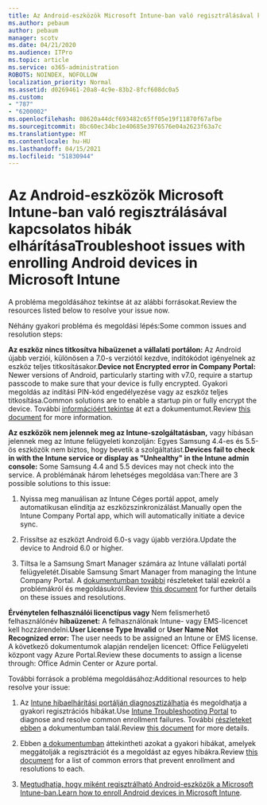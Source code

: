 ```yaml
---
title: Az Android-eszközök Microsoft Intune-ban való regisztrálásával kapcsolatos hibák elhárítása
ms.author: pebaum
author: pebaum
manager: scotv
ms.date: 04/21/2020
ms.audience: ITPro
ms.topic: article
ms.service: o365-administration
ROBOTS: NOINDEX, NOFOLLOW
localization_priority: Normal
ms.assetid: d0269461-20a8-4c9e-83b2-8fcf608dc0a5
ms.custom:
- "787"
- "6200002"
ms.openlocfilehash: 08620a44dcf693482c65ff05e19f11870f67afbe
ms.sourcegitcommit: 8bc60ec34bc1e40685e3976576e04a2623f63a7c
ms.translationtype: MT
ms.contentlocale: hu-HU
ms.lasthandoff: 04/15/2021
ms.locfileid: "51830944"
---
```

# <a name="troubleshoot-issues-with-enrolling-android-devices-in-microsoft-intune"></a><span data-ttu-id="07e67-102">Az Android-eszközök Microsoft Intune-ban való regisztrálásával kapcsolatos hibák elhárítása</span><span class="sxs-lookup"><span data-stu-id="07e67-102">Troubleshoot issues with enrolling Android devices in Microsoft Intune</span></span>

<span data-ttu-id="07e67-103">A probléma megoldásához tekintse át az alábbi forrásokat.</span><span class="sxs-lookup"><span data-stu-id="07e67-103">Review the resources listed below to resolve your issue now.</span></span>
  
<span data-ttu-id="07e67-104">Néhány gyakori probléma és megoldási lépés:</span><span class="sxs-lookup"><span data-stu-id="07e67-104">Some common issues and resolution steps:</span></span>
  
 <span data-ttu-id="07e67-105">**Az eszköz nincs titkosítva hibaüzenet a vállalati portálon:** Az Android újabb verziói, különösen a 7.0-s verziótól kezdve, indítókódot igényelnek az eszköz teljes titkosításakor.</span><span class="sxs-lookup"><span data-stu-id="07e67-105">**Device not Encrypted error in Company Portal:** Newer versions of Android, particularly starting with v7.0, require a startup passcode to make sure that your device is fully encrypted.</span></span> <span data-ttu-id="07e67-106">Gyakori megoldás az indítási PIN-kód engedélyezése vagy az eszköz teljes titkosítása.</span><span class="sxs-lookup"><span data-stu-id="07e67-106">Common solutions are to enable a startup pin or fully encrypt the device.</span></span> <span data-ttu-id="07e67-107">További [információért tekintse](https://docs.microsoft.com/intune-user-help/your-device-appears-encrypted-but-cp-says-otherwise-android) át ezt a dokumentumot.</span><span class="sxs-lookup"><span data-stu-id="07e67-107">Review [this document](https://docs.microsoft.com/intune-user-help/your-device-appears-encrypted-but-cp-says-otherwise-android) for more information.</span></span>
  
 <span data-ttu-id="07e67-108">**Az eszközök nem jelennek meg az Intune-szolgáltatásban,** vagy hibásan jelennek meg az Intune felügyeleti konzolján: Egyes Samsung 4.4-es és 5.5-ös eszközök nem biztos, hogy bevetik a szolgáltatást.</span><span class="sxs-lookup"><span data-stu-id="07e67-108">**Devices fail to check in with the Intune service or display as "Unhealthy" in the Intune admin console:** Some Samsung 4.4 and 5.5 devices may not check into the service.</span></span> <span data-ttu-id="07e67-109">A problémának három lehetséges megoldása van:</span><span class="sxs-lookup"><span data-stu-id="07e67-109">There are 3 possible solutions to this issue:</span></span>
  
1. <span data-ttu-id="07e67-110">Nyissa meg manuálisan az Intune Céges portál appot, amely automatikusan elindítja az eszközszinkronizálást.</span><span class="sxs-lookup"><span data-stu-id="07e67-110">Manually open the Intune Company Portal app, which will automatically initiate a device sync.</span></span>

2. <span data-ttu-id="07e67-111">Frissítse az eszközt Android 6.0-s vagy újabb verzióra.</span><span class="sxs-lookup"><span data-stu-id="07e67-111">Update the device to Android 6.0 or higher.</span></span>

3. <span data-ttu-id="07e67-112">Tiltsa le a Samsung Smart Manager számára az Intune vállalati portál felügyeletét.</span><span class="sxs-lookup"><span data-stu-id="07e67-112">Disable Samsung Smart Manager from managing the Intune Company Portal.</span></span> <span data-ttu-id="07e67-113">A [dokumentumban további](https://docs.microsoft.com/troubleshoot/mem/intune/troubleshoot-device-enrollment-in-intune#devices-fail-to-check-in-with-the-intune-service-and-display-as-unhealthy-in-the-intune-admin-console) részleteket talál ezekről a problémákról és megoldásukról.</span><span class="sxs-lookup"><span data-stu-id="07e67-113">Review [this document](https://docs.microsoft.com/troubleshoot/mem/intune/troubleshoot-device-enrollment-in-intune#devices-fail-to-check-in-with-the-intune-service-and-display-as-unhealthy-in-the-intune-admin-console) for further details on these issues and resolutions.</span></span>

 <span data-ttu-id="07e67-114">**Érvénytelen felhasználói licenctípus vagy** Nem felismerhető felhasználónév **hibaüzenet:** A felhasználónak Intune- vagy EMS-licencet kell hozzárendelni.</span><span class="sxs-lookup"><span data-stu-id="07e67-114">**User License Type Invalid** or **User Name Not Recognized error:** The user needs to be assigned an Intune or EMS license.</span></span> <span data-ttu-id="07e67-115">A következő dokumentumok alapján rendeljen licencet: Office Felügyeleti központ vagy Azure Portal.</span><span class="sxs-lookup"><span data-stu-id="07e67-115">Review these documents to assign a license through: Office Admin Center or Azure portal.</span></span>
  
<span data-ttu-id="07e67-116">További források a probléma megoldásához:</span><span class="sxs-lookup"><span data-stu-id="07e67-116">Additional resources to help resolve your issue:</span></span>
  
1. <span data-ttu-id="07e67-117">Az [Intune hibaelhárítási portálján diagnosztizálhatja](https://devicemanagement.microsoft.com/#blade/Microsoft_Intune_DeviceSettings/TroubleshootBlade) és megoldhatja a gyakori regisztrációs hibákat.</span><span class="sxs-lookup"><span data-stu-id="07e67-117">Use [Intune Troubleshooting Portal](https://devicemanagement.microsoft.com/#blade/Microsoft_Intune_DeviceSettings/TroubleshootBlade) to diagnose and resolve common enrollment failures.</span></span> <span data-ttu-id="07e67-118">További [részleteket ebben](https://docs.microsoft.com/intune/help-desk-operators) a dokumentumban talál.</span><span class="sxs-lookup"><span data-stu-id="07e67-118">Review [this document](https://docs.microsoft.com/intune/help-desk-operators) for more details.</span></span>

2. <span data-ttu-id="07e67-119">Ebben [a dokumentumban](https://docs.microsoft.com/troubleshoot/mem/intune/troubleshoot-device-enrollment-in-intune) áttekintheti azokat a gyakori hibákat, amelyek meggátolják a regisztrációt és a megoldást az egyes hibákra.</span><span class="sxs-lookup"><span data-stu-id="07e67-119">Review [this document](https://docs.microsoft.com/troubleshoot/mem/intune/troubleshoot-device-enrollment-in-intune) for a list of common errors that prevent enrollment and resolutions to each.</span></span>

3. <span data-ttu-id="07e67-120">[Megtudhatja, hogy miként regisztrálható Android-eszközök a Microsoft Intune-ban.](https://docs.microsoft.com/intune/android-enroll)</span><span class="sxs-lookup"><span data-stu-id="07e67-120">[Learn how to enroll Android devices in Microsoft Intune](https://docs.microsoft.com/intune/android-enroll).</span></span>
